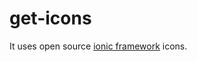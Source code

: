 # get-icons

<p>It uses open source <a href="https://github.com/ionic-team/ionicons/tree/master/src/svg"> ionic framework</a> icons.</p>
